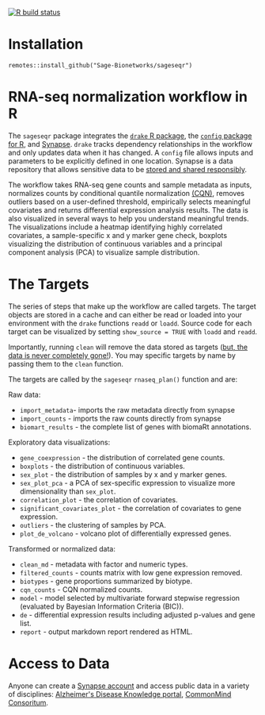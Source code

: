 <!-- badges: start -->
  [![R build status](https://github.com/kelshmo/sageseqr/workflows/R-CMD-check/badge.svg)](https://github.com/kelshmo/sageseqr/actions)
<!-- badges: end -->
# Installation 
`remotes::install_github("Sage-Bionetworks/sageseqr")`

# RNA-seq normalization workflow in R

The `sageseqr` package integrates the [`drake` R package](https://github.com/ropensci/drake/), the [`config` package for R](https://cran.r-project.org/web/packages/config/vignettes/introduction.html), and [Synapse](https://www.synapse.org/). `drake` tracks dependency relationships in the workflow and only updates data when it has changed. A `config` file allows inputs and parameters to be explicitly defined in one location. Synapse is a data repository that allows sensitive data to be [stored and shared responsibly](https://docs.synapse.org/articles/article_index.html#governance). 

The workflow takes RNA-seq gene counts and sample metadata as inputs, normalizes counts by conditional quantile normalization [(CQN)](https://bioconductor.org/packages/release/bioc/html/cqn.html), removes outliers based on a user-defined threshold, empirically selects meaningful covariates and returns differential expression analysis results. The data is also visualized in several ways to help you understand meaningful trends. The visualizations include a heatmap identifying highly correlated covariates, a sample-specific x and y marker gene check, boxplots visualizing the distribution of continuous variables and a principal component analysis (PCA) to visualize sample distribution.

# The Targets

The series of steps that make up the workflow are called targets. The target objects are stored in a cache and can either be read or loaded into your environment with the `drake` functions `readd` or `loadd`. Source code for each target can be visualized by setting `show_source = TRUE` with `loadd` and `readd`. 

Importantly, running `clean` will remove the data stored as targets ([but, the data is never completely gone!](https://books.ropensci.org/drake/walkthrough.html)). You may specific targets by name by passing them to the `clean` function.

The targets are called by the `sageseqr` `rnaseq_plan()` function and are:

Raw data: 
- `import_metadata`- imports the raw metadata directly from synapse
- `import_counts` - imports the raw counts directly from synapse
- `biomart_results` - the complete list of genes with biomaRt annotations.

Exploratory data visualizations:
- `gene_coexpression` - the distribution of correlated gene counts.
- `boxplots` - the distribution of continuous variables.
- `sex_plot` - the distribution of samples by x and y marker genes.
- `sex_plot_pca` - a PCA of sex-specific expression to visualize more 
                   dimensionality than `sex_plot`.
- `correlation_plot` - the correlation of covariates.
- `significant_covariates_plot` - the correlation of covariates to gene 
                                  expression.
- `outliers` - the clustering of samples by PCA.
- `plot_de_volcano` - volcano plot of differentially expressed genes.

Transformed or normalized data:
- `clean_md` - metadata with factor and numeric types.
- `filtered_counts` - counts matrix with low gene expression removed.
- `biotypes` - gene proportions summarized by biotype.
- `cqn_counts` - CQN normalized counts. 
- `model` - model selected by multivariate forward stepwise regression 
            (evaluated by Bayesian Information Criteria (BIC)).
- `de` - differential expression results including adjusted p-values and gene list.
- `report` - output markdown report rendered as HTML.

# Access to Data 

Anyone can create a [Synapse account](https://docs.synapse.org/articles/getting_started.html) and access public data in a variety of disciplines: [Alzheimer's Disease Knowledge portal](https://adknowledgeportal.synapse.org/), [CommonMind Consoritum](https://www.synapse.org/#!Synapse:syn2759792/wiki/69613).   
